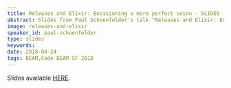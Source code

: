 ```yaml
---
title: Releases and Elixir: Envisioning a more perfect union - SLIDES - Code BEAM SF 2018
abstract: Slides from Paul Schoenfelder's talk "Releases and Elixir: Envisioning a more perfect union" - Code BEAM SF 2018
image: releases-and-elixir
speaker_id: paul-schoenfelder
type: slides
keywords: 
date: 2018-04-24
tags: BEAM,Code BEAM SF 2018
---
```

Slides available <a href="http://s3.amazonaws.com/erlang-conferences-production/media/files/000/000/893/original/Paul_Schoenfelder_-_Releases_and_Elixir_-_Envisioning_a_more_perfect_union.pdf?1524578937" target="_blank">HERE</a>.
